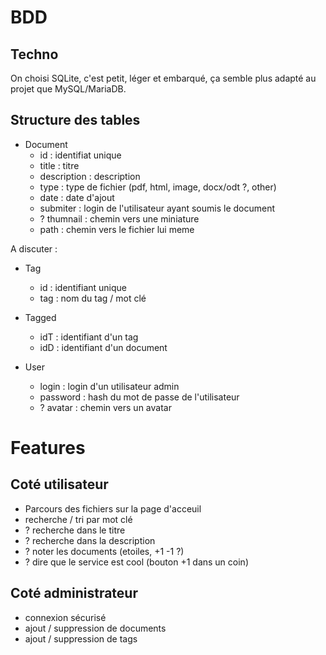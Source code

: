 # BDD

## Techno

On choisi SQLite, c'est petit, léger et embarqué, ça semble plus adapté au projet que MySQL/MariaDB.

## Structure des tables

- Document
    - id : identifiat unique
    - title : titre
    - description : description
    - type : type de fichier (pdf, html, image, docx/odt ?, other)
    - date : date d'ajout
    - submiter : login de l'utilisateur ayant soumis le document
    - ? thumnail : chemin vers une miniature
    - path : chemin vers le fichier lui meme

A discuter :

- Tag
    - id : identifiant unique
    - tag : nom du tag / mot clé

- Tagged
    - idT : identifiant d'un tag
    - idD : identifiant d'un document

- User
    - login : login d'un utilisateur admin
    - password : hash du mot de passe de l'utilisateur
    - ? avatar : chemin vers un avatar

# Features

## Coté utilisateur
- Parcours des fichiers sur la page d'acceuil
- recherche / tri par mot clé
- ? recherche dans le titre
- ? recherche dans la description
- ? noter les documents (etoiles, +1 -1 ?)
- ? dire que le service est cool (bouton +1 dans un coin)

## Coté administrateur
- connexion sécurisé
- ajout / suppression de documents
- ajout / suppression de tags

